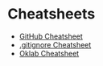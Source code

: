 # Cheatsheets

* [GitHub Cheatsheet](github-cheatsheet.md)
* [.gitignore Cheatsheet](gitignore-cheatsheet.md)
* [Oklab Cheatsheet](oklab-cheatsheet.md)
